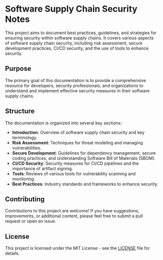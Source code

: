 # Software Supply Chain Security Notes

This project aims to document best practices, guidelines, and strategies for ensuring security within software supply chains. It covers various aspects of software supply chain security, including risk assessment, secure development practices, CI/CD security, and the use of tools to enhance security.

## Purpose

The primary goal of this documentation is to provide a comprehensive resource for developers, security professionals, and organizations to understand and implement effective security measures in their software supply chains.

## Structure

The documentation is organized into several key sections:

- **Introduction**: Overview of software supply chain security and key terminology.
- **Risk Assessment**: Techniques for threat modeling and managing vulnerabilities.
- **Secure Development**: Guidelines for dependency management, secure coding practices, and understanding Software Bill of Materials (SBOM).
- **CI/CD Security**: Security measures for CI/CD pipelines and the importance of artifact signing.
- **Tools**: Reviews of various tools for vulnerability scanning and monitoring.
- **Best Practices**: Industry standards and frameworks to enhance security.

## Contributing

Contributions to this project are welcome! If you have suggestions, improvements, or additional content, please feel free to submit a pull request or open an issue.

## License

This project is licensed under the MIT License - see the [LICENSE](LICENSE) file for details.